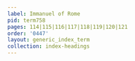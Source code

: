 ```yaml
---
label: Immanuel of Rome
pid: term758
pages: 114|115|116|117|118|119|120|121
order: '0447'
layout: generic_index_term
collection: index-headings
---
```

